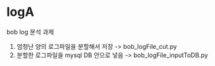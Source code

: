 # logA
bob log 분석 과제
1. 엄청난 양의 로그파일을 분할해서 저장 -> bob_logFile_cut.py
2. 분할한 로그파일을 mysql DB 안으로 넣음 -> bob_logFile_inputToDB.py
